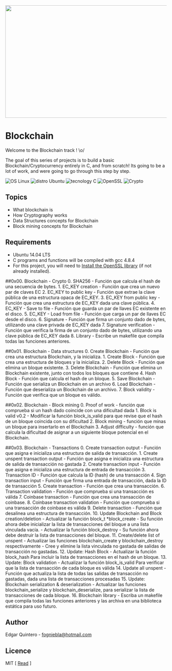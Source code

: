 <div align="center">
  <img width="600" height="350" src="https://live.staticflickr.com/1813/44050240512_1c763d73e2_b.jpg">
</div>

# Blockchain
Welcome to the Blockchain track ! \o/

The goal of this series of projects is to build a basic Blockchain/Cryptocurrency
entirely in C, and from scratch! Its going to be a lot of work, and were going to
go through this step by step.

![OS Linux](https://img.shields.io/badge/OS-Linux-blue.svg)
![distro Ubuntu](https://img.shields.io/badge/distro-Ubuntu-orange.svg)
![tecnology C](https://img.shields.io/badge/technology-C-green.svg)
![OpenSSL](https://img.shields.io/badge/toolkit-OpenSSL-brown.svg)
![Crypto](https://img.shields.io/badge/discipline-Crypto-yellow.svg)

## Topics
- What blockchain is
- How Cryptography works
- Data Structures concepts for Blockchain
- Block mining concepts for Blockchain

## Requirements
- Ubuntu 14.04 LTS
- C programs and functions will be compiled with gcc 4.8.4
- For this project, you will need to [Install the OpenSSL library](https://help.ubuntu.com/community/OpenSSL#Practical_OpenSSL_Usage) (if not already
  installed).


##0x00. Blockchain - Crypto
	0. SHA256  - Función que calcula el hash de una secuencia de bytes.
	1. EC_KEY creation -  Función que crea un nuevo par de claves EC
	2. EC_KEY to public key - Función que extrae la clave pública de una estructura opaca de EC_KEY.
	3. EC_KEY from public key -  Función que crea una estructura de EC_KEY dada una clave pública.
	4. EC_KEY - Save to file -  Función que guarda un par de llaves EC existente en el disco.
	5. EC_KEY - Load from file - Función que carga un par de llaves EC desde el disco.
	6. Signature - Función que firma un conjunto dado de bytes, utilizando una clave privada de EC_KEY dada
	7. Signature verification - Función que verifica la firma de un conjunto dado de bytes, utilizando una clave pública de EC_KEY dada
	8. Library - Escribe un makefile que compila todas las funciones anteriores.

##0x01. Blockchain - Data structures
	0. Create Blockchain - Función que crea una estructura Blockchain, y la inicializa.
	1. Create Block -  Función que crea una estructura de bloques y la inicializa.
	2. Delete Block - Función que elimina un bloque existente.
	3. Delete Blockchain - Función que elimina un Blockchain existente, junto con todos los bloques que contiene
	4. Hash Block - Función que calcula el hash de un bloque.
	5. Save Blockchain -  Función que serializa un Blockchain en un archivo
	6. Load Blockchain -  Función que deserializa un Blockchain de un archivo.
	7. Block validity - Función que verifica que un bloque es válido.

##0x02. Blockchain - Block mining
	0. Proof of work - función que comprueba si un hash dado coincide con una dificultad dada
	1. Block is valid v0.2 - Modificar la función block_is_valid para que revise que el hash de un bloque coincida con su dificultad
	2. Block mining - función que minas un bloque para insertarlo en el Blockchain
	3. Adjust difficulty - función que calcula la dificultad de asignar a un siguiente bloque potencial en el Blockchain.

##0x03. Blockchain - Transactions
	0. Create transaction output -  Función que asigna e inicializa una estructura de salida de transacción.
	1. Create unspent transaction output - Función que asigna e inicializa una estructura de salida de transacción no gastada
	2. Create transaction input - Función que asigna e inicializa una estructura de entrada de transacción
	3. Transaction ID -  Función que calcula la ID (hash) de una transacción
	4. Sign transaction input - Función que firma una entrada de transacción, dada la ID de transacción 
	5. Create transaction -  Función que crea una transacción.
	6. Transaction validation -  Función que comprueba si una transacción es válida
	7. Coinbase transaction - Función que crea una transacción de coinbase.
	8. Coinbase transaction validation - Función que comprueba si una transacción de coinbase es válida
	9. Delete transaction - Función que desalinea una estructura de transacción.
	10. Update Blockchain and Block creation/deletion 
		- Actualizar la función block_t *block_create - Su función ahora debe inicializar la lista de transacciones del bloque a una lista vinculada vacía.
		- Actualizar la función block_destroy - Su función ahora debe destruir la lista de transacciones del bloque.
	11. Create/delete list of unspent - Actualizar las funciones blockchain_create y blockchain_destroy respectivamente 
		- Cree y elimine la lista vinculada no gastada de salidas de transacción no gastadas.
	12. Update: Hash Block - Actualizar la función block_hash Para incluir la lista de transacciones en el hash de un bloque.
	13. Update: Block validation - Actualizar la función block_is_valid Para verificar que la lista de transacción de cada bloque es válida
	14. Update all unspent - Función que actualiza la lista de todas las salidas de transacción no gastadas, dada una lista de transacciones procesadas
	15. Update: Blockchain serialization & deserialization - Actualizar las funciones blockchain_serialize y blockchain_deserialize, para serializar la lista de transacciones de cada bloque.
	16. Blockchain library - Escriba un makefile que compila todas las funciones anteriores y las archiva en una biblioteca estática para uso futuro.

## Author
Edgar Quintero - <fogniebla@hotmail.com>  

## Licence
MIT 
\[ [Read](LICENSE) \]
